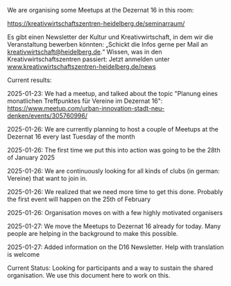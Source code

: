 We are organising some Meetups at the Dezernat 16 in this room:

https://kreativwirtschaftszentren-heidelberg.de/seminarraum/


Es gibt einen Newsletter der Kultur und Kreativwirtschaft, 
in dem wir die Veranstaltung bewerben könnten: 
„Schickt die Infos gerne per Mail an kreativwirtschaft@heidelberg.de.“ 
Wissen, was in den Kreativwirtschaftszentren passiert: 
Jetzt anmelden unter 
www.kreativwirtschaftszentren-heidelberg.de/news


Current results:

2025-01-23: We had a meetup, and talked about the topic "Planung eines monatlichen Treffpunktes für Vereine im Dezernat 16": https://www.meetup.com/urban-innovation-stadt-neu-denken/events/305760996/

2025-01-26: We are currently planning to host a couple of Meetups at the Dezernat 16 every last Tuesday of the month

2025-01-26: The first time we put this into action was going to be the 28th of January 2025

2025-01-26: We are continuously looking for all kinds of clubs (in german: Vereine) that want to join in.

2025-01-26: We realized that we need more time to get this done. Probably the first event will happen on the 25th of February

2025-01-26: Organisation moves on with a few highly motivated organisers

2025-01-27: We move the Meetups to Dezernat 16 already for today. Many people are helping in the background to make this possible.

2025-01-27: Added information on the D16 Newsletter. Help with translation is welcome

Current Status: Looking for participants and a way to sustain the shared organisation. We use this document here to work on this.
